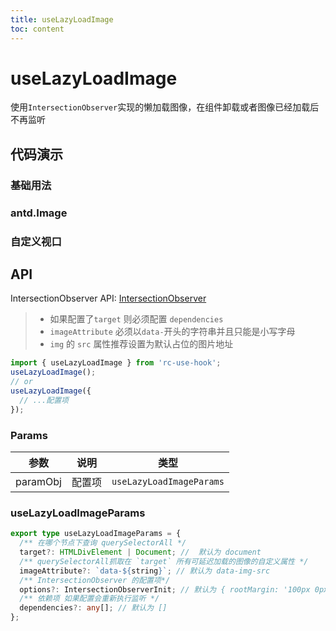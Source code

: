 ```yaml
---
title: useLazyLoadImage
toc: content
---
```


# useLazyLoadImage

使用`IntersectionObserver`实现的懒加载图像，在组件卸载或者图像已经加载后不再监听

## 代码演示

### 基础用法

<code src="./demos/Demo1.tsx" ></code>

### antd.Image

<code src="./demos/Demo2.tsx" ></code>

### 自定义视口

<code src="./demos/Demo3.tsx" ></code>

## API

IntersectionObserver API: [IntersectionObserver](https://developer.mozilla.org/zh-CN/docs/Web/API/IntersectionObserver)

> - 如果配置了`target` 则必须配置 `dependencies`
> - `imageAttribute` 必须以`data-`开头的字符串并且只能是小写字母
> - `img` 的 `src` 属性推荐设置为默认占位的图片地址

```ts
import { useLazyLoadImage } from 'rc-use-hook';
useLazyLoadImage();
// or
useLazyLoadImage({
  // ...配置项
});
```

### Params

|   参数   |  说明  |           类型           |
| :------: | :----: | :----------------------: |
| paramObj | 配置项 | `useLazyLoadImageParams` |

### useLazyLoadImageParams

```ts
export type useLazyLoadImageParams = {
  /** 在哪个节点下查询 querySelectorAll */
  target?: HTMLDivElement | Document; //  默认为 document
  /** querySelectorAll抓取在 `target` 所有可延迟加载的图像的自定义属性 */
  imageAttribute?: `data-${string}`; // 默认为 data-img-src
  /** IntersectionObserver 的配置项*/
  options?: IntersectionObserverInit; // 默认为 { rootMargin: '100px 0px' , threshold: 0.01, };
  /** 依赖项 如果配置会重新执行监听 */
  dependencies?: any[]; // 默认为 []
};
```
